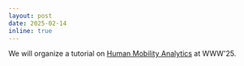 ```yaml
---
layout: post
date: 2025-02-14
inline: true
---
```

We will organize a tutorial on [Human Mobility Analytics](https://webst2025.netlify.app/) at WWW'25.